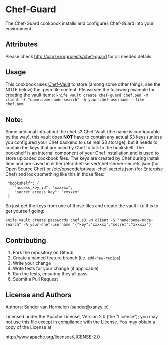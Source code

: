 Chef-Guard
==========
The Chef-Guard cookbook installs and configures Chef-Guard into your environment

Attributes
----------
Please check http://xanzy.io/projects/chef-guard for all needed details

Usage
-----
This cookbook uses [Chef-Vault](https://github.com/Nordstrom/chef-vault) to store (among some other things, see the NOTE below) the .pem file content. Please see the following example for creating the vault items:
`knife vault create chef-guard chef.pem -M client -S "name:some-node-search" -A your-chef-username --file chef.pem`

Note:
-----
Some addional info about the chef.s3 Chef-Vault (the name is configurable by the way), this vault does **NOT** have to contain any actual S3 keys (unless you configured your Chef backend to use real S3 storage), but it needs to contain the keys that are used by Chef to talk to the bookshelf. The bookshelf is an internal component of your Chef installation and is used to store uploaded cookbook files. The keys are created by Chef during install time and are saved in either /etc/chef-server/chef-server-secrets.json (for Open Source Chef) or /etc/opscode/private-chef-secrets.json (for Enterpise Chef) and look something like this in those files:

```
 "bookshelf": {
    "access_key_id": "xxxxxx",
    "secret_access_key": "xxxxxx"
 }
```

So just get the keys from one of those files and create the vault like this to get yourself going:

```
knife vault create passwords chef.s3 -M client -S "name:some-node-search" -A your-chef-username '{"key":"xxxxxx","secret":"xxxxxx"}'
```

Contributing
------------
  1. Fork the repository on Github
  2. Create a named feature branch (i.e. `add-new-recipe`)
  3. Write your change
  4. Write tests for your change (if applicable)
  5. Run the tests, ensuring they all pass
  6. Submit a Pull Request

License and Authors
-------------------
Authors: Sander van Harmelen (sander@xanzy.io)

Licensed under the Apache License, Version 2.0 (the "License"); you may not use this file except in compliance with the License. You may obtain a copy of the License at

http://www.apache.org/licenses/LICENSE-2.0

